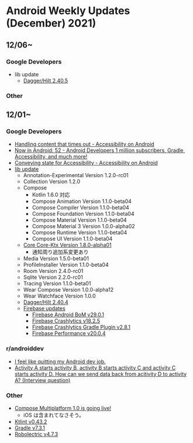 # Android Weekly Updates (December) 2021)

## 12/06~

### Google Developers

- lib update
  - [Dagger/Hilt 2.40.5](https://github.com/google/dagger/releases)

### Other

## 12/01~

### Google Developers

- [Handling content that times out - Accessibility on Android](https://www.youtube.com/watch?v=X97P6Y8WHl0)
- [Now in Android: 52 - Android Developers 1 million subscribers, Gradle, Accessibility, and much more!](https://www.youtube.com/watch?v=7lcIkxLe_g8)
- [Conveying state for Accessibility - Accessibility on Android](https://www.youtube.com/watch?v=JvWM2PjLJls)
- [lib update](https://developer.android.com/jetpack/androidx/versions/all-channel#december_1_2021)
  - Annotation-Experimental Version 1.2.0-rc01
  - Collection Version 1.2.0
  - Compose
    - Kotlin 1.6.0 対応
    - Compose Animation Version 1.1.0-beta04
    - Compose Compiler Version 1.1.0-beta04
    - Compose Foundation Version 1.1.0-beta04
    - Compose Material Version 1.1.0-beta04
    - Compose Material 3 Version 1.0.0-alpha02
    - Compose Runtime Version 1.1.0-beta04
    - Compose UI Version 1.1.0-beta04
  - [Core Core-Ktx Version 1.8.0-alpha01](https://developer.android.com/jetpack/androidx/releases/core#core_and_core-ktx_version_170_2)
    - 通知周り追加系変更あり
  - Media Version 1.5.0-beta01
  - ProfileInstaller Version 1.1.0-beta04
  - Room Version 2.4.0-rc01
  - Sqlite Version 2.2.0-rc01
  - Tracing Version 1.1.0-beta01
  - Wear Compose Version 1.0.0-alpha12
  - Wear Watchface Version 1.0.0
  - [Dagger/Hilt 2.40.4](https://github.com/google/dagger/releases)
  - [Firebase updates](https://firebase.google.com/support/release-notes/android)
    - [Firebase Android BoM v29.0.1](https://firebase.google.com/docs/android/learn-more#bom)
    - [Firebase Crashlytics v18.2.5](https://firebase.google.com/docs/crashlytics/get-started?platform=android)
    - [Firebase Crashlytics Gradle Plugin v2.8.1](https://firebase.google.com/docs/crashlytics/get-started?platform=android)
    - [Firebase Performance v20.0.4](https://firebase.google.com/docs/perf-mon/get-started-android)

### r/androiddev

- [I feel like quitting my Android dev job.](https://www.reddit.com/r/androiddev/comments/r4spqx/i_feel_like_quitting_my_android_dev_job/)
- [Activity A starts activity B, activity B starts activity C and activity C starts activity D. How can we send data back from acitivity D to activity A? (Interview question) ](https://www.reddit.com/r/androiddev/comments/r5xh74/activity_a_starts_activity_b_activity_b_starts/)

### Other

- [Compose Multiplatform 1.0 is going live!](https://blog.jetbrains.com/kotlin/2021/12/compose-multiplatform-1-0-is-going-live/)
  - iOS は含まれてなさそう。
- [Ktlint v0.43.2](https://github.com/pinterest/ktlint/blob/master/CHANGELOG.md)
- [Gradle v7.3.1](https://gradle.org/releases/)
- [Robolectric v4.7.3](https://github.com/robolectric/robolectric/releases)
